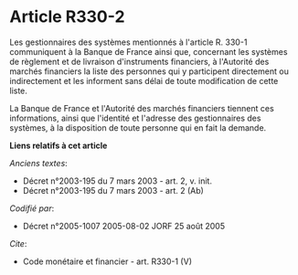 # Article R330-2

Les gestionnaires des systèmes mentionnés à l'article R. 330-1 communiquent à la Banque de France ainsi que, concernant les
systèmes de règlement et de livraison d'instruments financiers, à l'Autorité des marchés financiers la liste des personnes
qui y participent directement ou indirectement et les informent sans délai de toute modification de cette liste. 

La Banque de France et l'Autorité des marchés financiers tiennent ces informations, ainsi que l'identité et l'adresse des
gestionnaires des systèmes, à la disposition de toute personne qui en fait la demande.

**Liens relatifs à cet article**

_Anciens textes_:

  - Décret n°2003-195 du 7 mars 2003 - art. 2, v. init.
  - Décret n°2003-195 du 7 mars 2003 - art. 2 (Ab)

_Codifié par_:

  - Décret n°2005-1007 2005-08-02 JORF 25 août 2005

_Cite_:

  - Code monétaire et financier - art. R330-1 (V)
